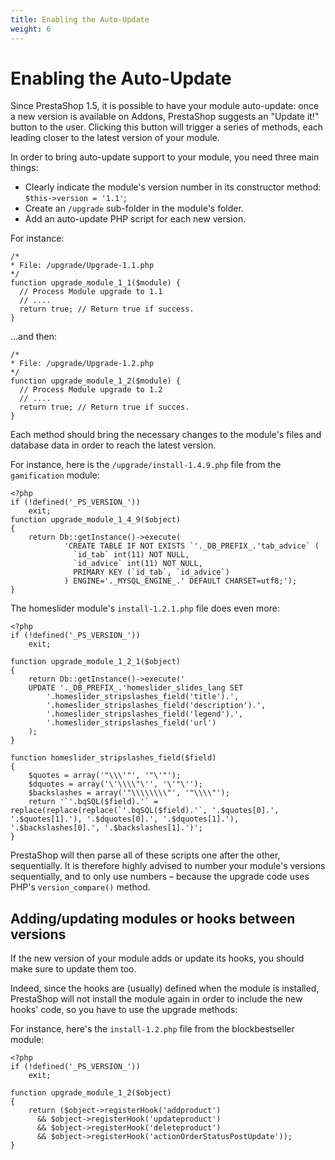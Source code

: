 ```yaml
---
title: Enabling the Auto-Update
weight: 6
---
```


Enabling the Auto-Update
========================

Since PrestaShop 1.5, it is possible to have your module auto-update:
once a new version is available on Addons, PrestaShop suggests an
"Update it!" button to the user. Clicking this button will trigger a
series of methods, each leading closer to the latest version of your
module.

In order to bring auto-update support to your module, you need three
main things:

-   Clearly indicate the module's version number in its constructor
    method: `$this->version = '1.1'`;
-   Create an `/upgrade` sub-folder in the module's folder.
-   Add an auto-update PHP script for each new version.

For instance:

    /*
    * File: /upgrade/Upgrade-1.1.php
    */
    function upgrade_module_1_1($module) {
      // Process Module upgrade to 1.1
      // ....
      return true; // Return true if success.
    }

...and then:

    /*
    * File: /upgrade/Upgrade-1.2.php
    */
    function upgrade_module_1_2($module) {
      // Process Module upgrade to 1.2
      // ....
      return true; // Return true if succes.
    }

Each method should bring the necessary changes to the module's files and
database data in order to reach the latest version.

For instance, here is the `/upgrade/install-1.4.9.php` file from the
`gamification` module:

    <?php
    if (!defined('_PS_VERSION_'))
        exit;
    function upgrade_module_1_4_9($object)
    {
        return Db::getInstance()->execute(
                'CREATE TABLE IF NOT EXISTS `'._DB_PREFIX_.'tab_advice` (
                  `id_tab` int(11) NOT NULL,
                  `id_advice` int(11) NOT NULL,
                  PRIMARY KEY (`id_tab`, `id_advice`)
                ) ENGINE='._MYSQL_ENGINE_.' DEFAULT CHARSET=utf8;');
    }

The homeslider module's `install-1.2.1.php` file does even more:

    <?php
    if (!defined('_PS_VERSION_'))
        exit;

    function upgrade_module_1_2_1($object)
    {
        return Db::getInstance()->execute('
        UPDATE '._DB_PREFIX_.'homeslider_slides_lang SET
            '.homeslider_stripslashes_field('title').',
            '.homeslider_stripslashes_field('description').',
            '.homeslider_stripslashes_field('legend').',
            '.homeslider_stripslashes_field('url')
        );
    }

    function homeslider_stripslashes_field($field)
    {
        $quotes = array('"\\\'"', '"\'"');
        $dquotes = array('\'\\\\"\'', '\'"\'');
        $backslashes = array('"\\\\\\\\"', '"\\\\"');
        return '`'.bqSQL($field).'` = replace(replace(replace(`'.bqSQL($field).'`, '.$quotes[0].', '.$quotes[1].'), '.$dquotes[0].', '.$dquotes[1].'), '.$backslashes[0].', '.$backslashes[1].')';
    }

PrestaShop will then parse all of these scripts one after the other,
sequentially. It is therefore highly advised to number your module's
versions sequentially, and to only use numbers – because the upgrade
code uses PHP's `version_compare()` method.

Adding/updating modules or hooks between versions
-------------------------------------------------

If the new version of your module adds or update its hooks, you should
make sure to update them too.

Indeed, since the hooks are (usually) defined when the module is
installed, PrestaShop will not install the module again in order to
include the new hooks' code, so you have to use the upgrade methods:

For instance, here's the `install-1.2.php` file from the blockbestseller
module:

    <?php
    if (!defined('_PS_VERSION_'))
        exit;

    function upgrade_module_1_2($object)
    {
        return ($object->registerHook('addproduct')
          && $object->registerHook('updateproduct')
          && $object->registerHook('deleteproduct')
          && $object->registerHook('actionOrderStatusPostUpdate'));
    }
